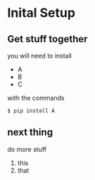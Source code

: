 # Inital Setup

## Get stuff together

you will need to install

 * A
 * B
 * C

with the commands

 `$ pip install A`
 
## next thing

do more stuff

1. this
2. that
